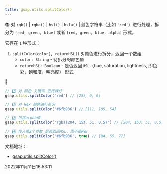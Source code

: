 ```yaml
---
title: gsap.utils.splitColor()
---
```


📚 对 `rgb()` | `rgba()` | `hsl()` | `hsla()` | 颜色字符串（比如 `'red'`）进行处理，拆分为 `[red, green, blue]` 或者 `[red, green, blue, alpha]` 形式。



它存在 `1` 种形式：

1. `splitColor(color[, returnHSL])` 对颜色进行拆分，返回一个数组
   - `color: String` - 待拆分的颜色值
   - `returnHSL: Boolean` - 是否返回 `HSL`（hue, saturation, lightness, 即色彩，饱和度，明亮度） 形式



🌰

```js
// 1️⃣ 对 颜色 关键词 进行拆分
gsap.utils.splitColor('red') // [255, 0, 0]

// 2️⃣ 对 Hex 颜色进行拆分
gsap.utils.splitColor('#6fb936') // [111, 185, 54]

// 3️⃣ 包含alpha值
gsap.utils.splitColor('rgba(204, 153, 51, 0.5)') // [204, 153, 51, 0.5]

// 4️⃣ 传入第2个参数 是否返回HSL，而不是RGB
gsap.utils.splitColor('#6fb936', true) // [94, 55, 77]
```





文档地址：

- [gsap.utils.splitColor()](https://greensock.com/docs/v3/GSAP/UtilityMethods/splitColor())



2022年11月11日16:53:11


